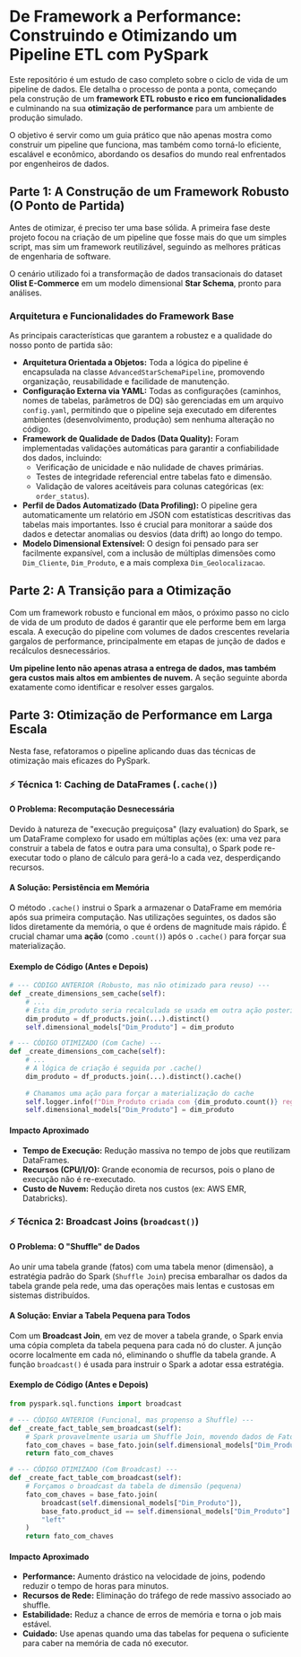 # De Framework a Performance: Construindo e Otimizando um Pipeline ETL com PySpark

Este repositório é um estudo de caso completo sobre o ciclo de vida de um pipeline de dados. Ele detalha o processo de ponta a ponta, começando pela construção de um **framework ETL robusto e rico em funcionalidades** e culminando na sua **otimização de performance** para um ambiente de produção simulado.

O objetivo é servir como um guia prático que não apenas mostra como construir um pipeline que funciona, mas também como torná-lo eficiente, escalável e econômico, abordando os desafios do mundo real enfrentados por engenheiros de dados.

## Parte 1: A Construção de um Framework Robusto (O Ponto de Partida)

Antes de otimizar, é preciso ter uma base sólida. A primeira fase deste projeto focou na criação de um pipeline que fosse mais do que um simples script, mas sim um framework reutilizável, seguindo as melhores práticas de engenharia de software.

O cenário utilizado foi a transformação de dados transacionais do dataset **Olist E-Commerce** em um modelo dimensional **Star Schema**, pronto para análises.

### Arquitetura e Funcionalidades do Framework Base

As principais características que garantem a robustez e a qualidade do nosso ponto de partida são:

  * **Arquitetura Orientada a Objetos:** Toda a lógica do pipeline é encapsulada na classe `AdvancedStarSchemaPipeline`, promovendo organização, reusabilidade e facilidade de manutenção.
  * **Configuração Externa via YAML:** Todas as configurações (caminhos, nomes de tabelas, parâmetros de DQ) são gerenciadas em um arquivo `config.yaml`, permitindo que o pipeline seja executado em diferentes ambientes (desenvolvimento, produção) sem nenhuma alteração no código.
  * **Framework de Qualidade de Dados (Data Quality):** Foram implementadas validações automáticas para garantir a confiabilidade dos dados, incluindo:
      * Verificação de unicidade e não nulidade de chaves primárias.
      * Testes de integridade referencial entre tabelas fato e dimensão.
      * Validação de valores aceitáveis para colunas categóricas (ex: `order_status`).
  * **Perfil de Dados Automatizado (Data Profiling):** O pipeline gera automaticamente um relatório em JSON com estatísticas descritivas das tabelas mais importantes. Isso é crucial para monitorar a saúde dos dados e detectar anomalias ou desvios (data drift) ao longo do tempo.
  * **Modelo Dimensional Extensível:** O design foi pensado para ser facilmente expansível, com a inclusão de múltiplas dimensões como `Dim_Cliente`, `Dim_Produto`, e a mais complexa `Dim_Geolocalizacao`.

## Parte 2: A Transição para a Otimização

Com um framework robusto e funcional em mãos, o próximo passo no ciclo de vida de um produto de dados é garantir que ele performe bem em larga escala. A execução do pipeline com volumes de dados crescentes revelaria gargalos de performance, principalmente em etapas de junção de dados e recálculos desnecessários.

**Um pipeline lento não apenas atrasa a entrega de dados, mas também gera custos mais altos em ambientes de nuvem.** A seção seguinte aborda exatamente como identificar e resolver esses gargalos.

## Parte 3: Otimização de Performance em Larga Escala

Nesta fase, refatoramos o pipeline aplicando duas das técnicas de otimização mais eficazes do PySpark.

### ⚡ Técnica 1: Caching de DataFrames (`.cache()`)

#### O Problema: Recomputação Desnecessária

Devido à natureza de "execução preguiçosa" (lazy evaluation) do Spark, se um DataFrame complexo for usado em múltiplas ações (ex: uma vez para construir a tabela de fatos e outra para uma consulta), o Spark pode re-executar todo o plano de cálculo para gerá-lo a cada vez, desperdiçando recursos.

#### A Solução: Persistência em Memória

O método `.cache()` instrui o Spark a armazenar o DataFrame em memória após sua primeira computação. Nas utilizações seguintes, os dados são lidos diretamente da memória, o que é ordens de magnitude mais rápido. É crucial chamar uma **ação** (como `.count()`) após o `.cache()` para forçar sua materialização.

#### Exemplo de Código (Antes e Depois)

```python
# --- CÓDIGO ANTERIOR (Robusto, mas não otimizado para reuso) ---
def _create_dimensions_sem_cache(self):
    # ...
    # Esta dim_produto seria recalculada se usada em outra ação posterior.
    dim_produto = df_products.join(...).distinct()
    self.dimensional_models["Dim_Produto"] = dim_produto

# --- CÓDIGO OTIMIZADO (Com Cache) ---
def _create_dimensions_com_cache(self):
    # ...
    # A lógica de criação é seguida por .cache()
    dim_produto = df_products.join(...).distinct().cache()
    
    # Chamamos uma ação para forçar a materialização do cache
    self.logger.info(f"Dim_Produto criada com {dim_produto.count()} registros. Cacheada.")
    self.dimensional_models["Dim_Produto"] = dim_produto
```

#### Impacto Aproximado

  * **Tempo de Execução:** Redução massiva no tempo de jobs que reutilizam DataFrames.
  * **Recursos (CPU/I/O):** Grande economia de recursos, pois o plano de execução não é re-executado.
  * **Custo de Nuvem:** Redução direta nos custos (ex: AWS EMR, Databricks).

### ⚡ Técnica 2: Broadcast Joins (`broadcast()`)

#### O Problema: O "Shuffle" de Dados

Ao unir uma tabela grande (fatos) com uma tabela menor (dimensão), a estratégia padrão do Spark (`Shuffle Join`) precisa embaralhar os dados da tabela grande pela rede, uma das operações mais lentas e custosas em sistemas distribuídos.

#### A Solução: Enviar a Tabela Pequena para Todos

Com um **Broadcast Join**, em vez de mover a tabela grande, o Spark envia uma cópia completa da tabela pequena para cada nó do cluster. A junção ocorre localmente em cada nó, eliminando o shuffle da tabela grande. A função `broadcast()` é usada para instruir o Spark a adotar essa estratégia.

#### Exemplo de Código (Antes e Depois)

```python
from pyspark.sql.functions import broadcast

# --- CÓDIGO ANTERIOR (Funcional, mas propenso a Shuffle) ---
def _create_fact_table_sem_broadcast(self):
    # Spark provavelmente usaria um Shuffle Join, movendo dados de Fato e Dimensão.
    fato_com_chaves = base_fato.join(self.dimensional_models["Dim_Produto"], "id_produto", "left")
    return fato_com_chaves

# --- CÓDIGO OTIMIZADO (Com Broadcast) ---
def _create_fact_table_com_broadcast(self):
    # Forçamos o broadcast da tabela de dimensão (pequena)
    fato_com_chaves = base_fato.join(
        broadcast(self.dimensional_models["Dim_Produto"]), 
        base_fato.product_id == self.dimensional_models["Dim_Produto"].id_negocio_produto, 
        "left"
    )
    return fato_com_chaves
```

#### Impacto Aproximado

  * **Performance:** Aumento drástico na velocidade de joins, podendo reduzir o tempo de horas para minutos.
  * **Recursos de Rede:** Eliminação do tráfego de rede massivo associado ao shuffle.
  * **Estabilidade:** Reduz a chance de erros de memória e torna o job mais estável.
  * **Cuidado:** Use apenas quando uma das tabelas for pequena o suficiente para caber na memória de cada nó executor.
